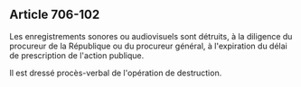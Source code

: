 Article 706-102
----
Les enregistrements sonores ou audiovisuels sont détruits, à la diligence du
procureur de la République ou du procureur général, à l'expiration du délai de
prescription de l'action publique.

Il est dressé procès-verbal de l'opération de destruction.
